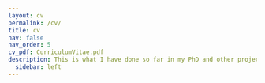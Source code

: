 ```yaml
---
layout: cv
permalink: /cv/
title: cv
nav: false
nav_order: 5
cv_pdf: CurriculumVitae.pdf
description: This is what I have done so far in my PhD and other projects.
  sidebar: left
---
```

